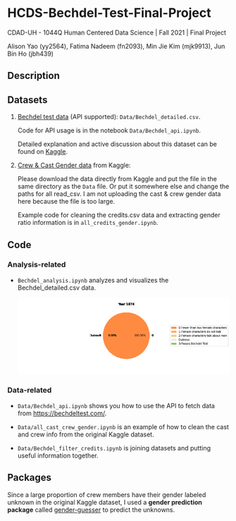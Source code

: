 # HCDS-Bechdel-Test-Final-Project

CDAD-UH - 1044Q Human Centered Data Science | Fall 2021 | Final Project

Alison Yao (yy2564), Fatima Nadeem (fn2093), Min Jie Kim (mjk9913), Jun Bin Ho (jbh439)

## Description

## Datasets

1. [Bechdel test data](https://bechdeltest.com/) (API supported):
   `Data/Bechdel_detailed.csv`.

   Code for API usage is in the notebook `Data/Bechdel_api.ipynb`.

   Detailed explanation and active discussion about this dataset can be found on [Kaggle](https://www.kaggle.com/alisonyao/movie-bechdel-test-scores).

2. [Crew & Cast Gender data](https://www.kaggle.com/rounakbanik/the-movies-dataset?select=credits.csv) from Kaggle:

   Please download the data directly from Kaggle and put the file in the same directory as the `Data` file. Or put it somewhere else and change the paths for all read_csv. I am not uploading the cast & crew gender data here because the file is too large.

   Example code for cleaning the credits.csv data and extracting gender ratio information is in `all_credits_gender.ipynb`.

   <!-- TODO: post Kaggle notebook -->

## Code

### Analysis-related

- `Bechdel_analysis.ipynb` analyzes and visualizes the Bechdel_detailed.csv data.

  ![pieChart](./bechdel.gif "pieChart")

### Data-related

- `Data/Bechdel_api.ipynb` shows you how to use the API to fetch data from https://bechdeltest.com/.

- `Data/all_cast_crew_gender.ipynb` is an example of how to clean the cast and crew info from the original Kaggle dataset.

- `Data/Bechdel_filter_credits.ipynb` is joining datasets and putting useful information together.

## Packages

Since a large proportion of crew members have their gender labeled unknown in the original Kaggle dataset, I used a **gender prediction package** called [gender-guesser](https://pypi.org/project/gender-guesser/) to predict the unknowns.
